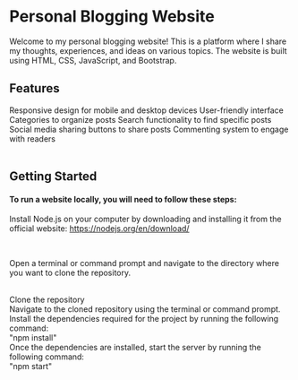 <h1>Personal Blogging Website</h1>

Welcome to my personal blogging website! This is a platform where I share my thoughts, experiences, and ideas on various topics. The website is built using HTML, CSS, JavaScript, and Bootstrap.
<br>

<h2>Features</h2>
Responsive design for mobile and desktop devices
User-friendly interface
Categories to organize posts
Search functionality to find specific posts
Social media sharing buttons to share posts
Commenting system to engage with readers
<br>
<br>
<h2>Getting Started</h2>

<h4>To run a website locally, you will need to follow these steps:</h4>


Install Node.js on your computer by downloading and installing it from the official website: https://nodejs.org/en/download/

<br>

Open a terminal or command prompt and navigate to the directory where you want to clone the repository.

<br>
Clone the repository

<br>
Navigate to the cloned repository using the terminal or command prompt.

<br>
Install the dependencies required for the project by running the following command:

<br>
"npm install"

<br>
Once the dependencies are installed, start the server by running the following command:

<br>
"npm start"
